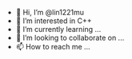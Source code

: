 - 👋 Hi, I’m @lin1221mu
- 👀 I’m interested in C++
- 🌱 I’m currently learning ...
- 💞️ I’m looking to collaborate on ...
- 📫 How to reach me ...

<!---
lin1221mu/lin1221mu is a ✨ special ✨ repository because its `README.md` (this file) appears on your GitHub profile.
You can click the Preview link to take a look at your changes.
--->
